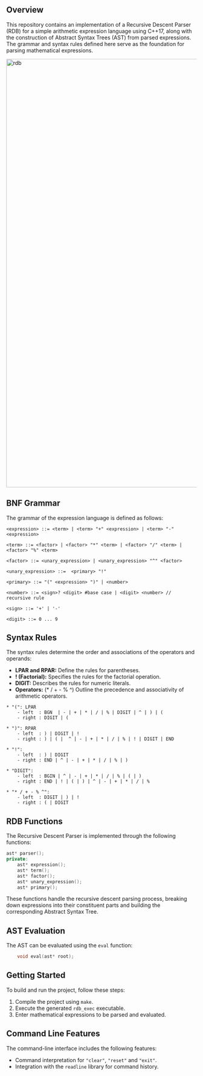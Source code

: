 ## Overview

This repository contains an implementation of a Recursive Descent Parser (RDB) for a simple arithmetic expression language using C++17, along with the construction of Abstract Syntax Trees (AST) from parsed expressions. The grammar and syntax rules defined here serve as the foundation for parsing mathematical expressions.

<img width="1131" alt="rdb" src="https://github.com/joseph-el/Recursive-Descent-Parser-AST/assets/80905157/9bce961c-1f39-4f1b-a196-6f5600b23a85">

## BNF Grammar

The grammar of the expression language is defined as follows:

```plaintext
<expression> ::= <term> | <term> "+" <expression> | <term> "-" <expression>

<term> ::= <factor> | <factor> "*" <term> | <factor> "/" <term> | <factor> "%" <term>

<factor> ::= <unary_expression> | <unary_expression> "^" <factor>

<unary_expression> ::=  <primary> "!"

<primary> ::= "(" <expression> ")" | <number>

<number> ::= <sign>? <digit> #base case | <digit> <number> // recursive rule

<sign> ::= '+' | '-'

<digit> ::= 0 ... 9
```

## Syntax Rules

The syntax rules determine the order and associations of the operators and operands:

- **LPAR and RPAR:** Define the rules for parentheses.
- **! (Factorial):** Specifies the rules for the factorial operation.
- **DIGIT:** Describes the rules for numeric literals.
- **Operators:** (* / + - % ^) Outline the precedence and associativity of arithmetic operators.

```plaintext
* "(": LPAR
    - left  : BGN  | - | + | * | / | % | DIGIT | ^ | ) | (
    - right : DIGIT | (

* ")": RPAR
    - left  : ) | DIGIT | !
    - right : ) | ( |  ^ | - | + | * | / | % | ! | DIGIT | END

* "!":
    - left  : ) | DIGIT
    - right : END | ^ | - | + | * | / | % | )

* "DIGIT":
    - left  : BGIN | ^ | - | + | * | / | % | ( | )
    - right : END | ! | ( | ) | ^ | - | + | * | / | %

* "* / + - % ^":
    - left  : DIGIT | ) | !
    - right : ( | DIGIT
```

## RDB Functions

The Recursive Descent Parser is implemented through the following functions:

```cpp
ast* parser();
private:
    ast* expression();
    ast* term();
    ast* factor();
    ast* unary_expression();
    ast* primary();
```

These functions handle the recursive descent parsing process, breaking down expressions into their constituent parts and building the corresponding Abstract Syntax Tree.

## AST Evaluation

The AST can be evaluated using the `eval` function:

```cpp
    void eval(ast* root);
```

## Getting Started

To build and run the project, follow these steps:

1. Compile the project using `make`.
2. Execute the generated `rdb_exec` executable.
3. Enter mathematical expressions to be parsed and evaluated.

## Command Line Features

The command-line interface includes the following features:

- Command interpretation for `"clear"`, `"reset"` and `"exit"`.
- Integration with the `readline` library for command history.
